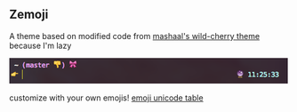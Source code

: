 ## Zemoji
A theme based on modified code from [mashaal's wild-cherry theme](https://github.com/mashaal/wild-cherry/tree/master/zsh) because I'm lazy

![zemoji](screenshot.png?raw=true)

customize with your own emojis!
[emoji unicode table](http://apps.timwhitlock.info/emoji/tables/unicode)
